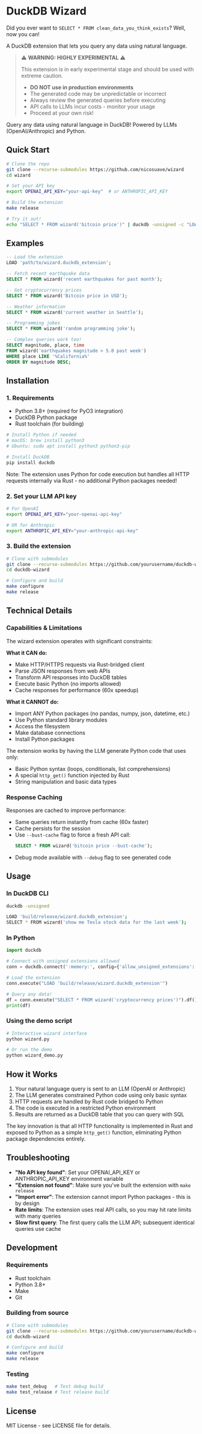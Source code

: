 # DuckDB Wizard

Did you ever want to `SELECT * FROM clean_data_you_think_exists`? Well, now you can!

A DuckDB extension that lets you query any data using natural language.

> ⚠️ **WARNING: HIGHLY EXPERIMENTAL** ⚠️
> 
> This extension is in early experimental stage and should be used with extreme caution.
> - **DO NOT use in production environments**
> - The generated code may be unpredictable or incorrect
> - Always review the generated queries before executing
> - API calls to LLMs incur costs - monitor your usage
> - Proceed at your own risk!

Query any data using natural language in DuckDB! Powered by LLMs (OpenAI/Anthropic) and Python.

## Quick Start

```bash
# Clone the repo
git clone --recurse-submodules https://github.com/nicosuave/wizard
cd wizard

# Set your API key
export OPENAI_API_KEY="your-api-key"  # or ANTHROPIC_API_KEY

# Build the extension
make release

# Try it out!
echo "SELECT * FROM wizard('bitcoin price')" | duckdb -unsigned -c "LOAD 'build/release/wizard.duckdb_extension'; $(cat)"
```

## Examples

```sql
-- Load the extension
LOAD 'path/to/wizard.duckdb_extension';

-- Fetch recent earthquake data
SELECT * FROM wizard('recent earthquakes for past month');

-- Get cryptocurrency prices
SELECT * FROM wizard('Bitcoin price in USD');

-- Weather information  
SELECT * FROM wizard('current weather in Seattle');

-- Programming jokes
SELECT * FROM wizard('random programming joke');

-- Complex queries work too!
SELECT magnitude, place, time 
FROM wizard('earthquakes magnitude > 5.0 past week')
WHERE place LIKE '%California%'
ORDER BY magnitude DESC;
```

## Installation

### 1. Requirements

- Python 3.8+ (required for PyO3 integration)
- DuckDB Python package
- Rust toolchain (for building)

```bash
# Install Python if needed
# macOS: brew install python3
# Ubuntu: sudo apt install python3 python3-pip

# Install DuckDB
pip install duckdb
```

Note: The extension uses Python for code execution but handles all HTTP requests internally via Rust - no additional Python packages needed!

### 2. Set your LLM API key

```bash
# For OpenAI
export OPENAI_API_KEY="your-openai-api-key"

# OR for Anthropic  
export ANTHROPIC_API_KEY="your-anthropic-api-key"
```

### 3. Build the extension

```bash
# Clone with submodules
git clone --recurse-submodules https://github.com/yourusername/duckdb-wizard
cd duckdb-wizard

# Configure and build
make configure
make release
```

## Technical Details

### Capabilities & Limitations

The wizard extension operates with significant constraints:

**What it CAN do:**
- Make HTTP/HTTPS requests via Rust-bridged client
- Parse JSON responses from web APIs
- Transform API responses into DuckDB tables
- Execute basic Python (no imports allowed)
- Cache responses for performance (60x speedup)

**What it CANNOT do:**
- Import ANY Python packages (no pandas, numpy, json, datetime, etc.)
- Use Python standard library modules
- Access the filesystem
- Make database connections
- Install Python packages

The extension works by having the LLM generate Python code that uses only:
- Basic Python syntax (loops, conditionals, list comprehensions)
- A special `http_get()` function injected by Rust
- String manipulation and basic data types

### Response Caching

Responses are cached to improve performance:
- Same queries return instantly from cache (60x faster)
- Cache persists for the session
- Use `--bust-cache` flag to force a fresh API call:
  ```sql
  SELECT * FROM wizard('bitcoin price --bust-cache');
  ```
- Debug mode available with `--debug` flag to see generated code

## Usage

### In DuckDB CLI

```bash
duckdb -unsigned

LOAD 'build/release/wizard.duckdb_extension';
SELECT * FROM wizard('show me Tesla stock data for the last week');
```

### In Python

```python
import duckdb

# Connect with unsigned extensions allowed
conn = duckdb.connect(':memory:', config={'allow_unsigned_extensions': 'true'})

# Load the extension
conn.execute("LOAD 'build/release/wizard.duckdb_extension'")

# Query any data!
df = conn.execute("SELECT * FROM wizard('cryptocurrency prices')").df()
print(df)
```

### Using the demo script

```bash
# Interactive wizard interface
python wizard.py

# Or run the demo
python wizard_demo.py
```

## How it Works

1. Your natural language query is sent to an LLM (OpenAI or Anthropic)
2. The LLM generates constrained Python code using only basic syntax
3. HTTP requests are handled by Rust code bridged to Python
4. The code is executed in a restricted Python environment
5. Results are returned as a DuckDB table that you can query with SQL

The key innovation is that all HTTP functionality is implemented in Rust and exposed to Python as a simple `http_get()` function, eliminating Python package dependencies entirely.

## Troubleshooting

- **"No API key found"**: Set your OPENAI_API_KEY or ANTHROPIC_API_KEY environment variable
- **"Extension not found"**: Make sure you've built the extension with `make release`
- **"Import error"**: The extension cannot import Python packages - this is by design
- **Rate limits**: The extension uses real API calls, so you may hit rate limits with many queries
- **Slow first query**: The first query calls the LLM API; subsequent identical queries use cache

## Development

### Requirements
- Rust toolchain
- Python 3.8+
- Make
- Git

### Building from source
```bash
# Clone with submodules
git clone --recurse-submodules https://github.com/yourusername/duckdb-wizard
cd duckdb-wizard

# Configure and build
make configure
make release
```

### Testing
```bash
make test_debug   # Test debug build
make test_release # Test release build
```

## License

MIT License - see LICENSE file for details.
